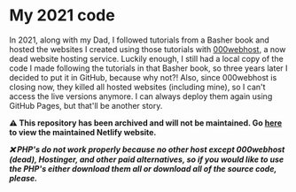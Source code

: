 # My 2021 code
In 2021, along with my Dad, I followed tutorials from a Basher book and hosted the websites I created using those tutorials with [000webhost,](https://www.000webhost.com/) a now dead website hosting service.
Luckily enough, I still had a local copy of the code I made following the tutorials in that Basher book, so three years later I decided to put it in GitHub, because why not?! Also, since 000webhost is closing now, they killed all hosted websites (including mine), so I can't access the live versions anymore. I can always deploy them again using GitHub Pages, but that'll be another story.

**⚠️ This repository has been archived and will not be maintained. Go [here](https://ani2021.netlify.app) to view the maintained Netlify website.**

***❌ PHP's do not work properly because no other host except 000webhost (dead), Hostinger, and other paid alternatives, so if you would like to use the PHP's either download them all or download all of the source code, please.***
